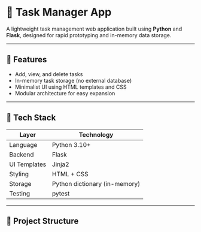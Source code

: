 # 📝 Task Manager App

A lightweight task management web application built using **Python** and **Flask**, designed for rapid prototyping and in-memory data storage.

---

## 🚀 Features

- Add, view, and delete tasks
- In-memory task storage (no external database)
- Minimalist UI using HTML templates and CSS
- Modular architecture for easy expansion

---

## 🧰 Tech Stack

| Layer       | Technology        |
|-------------|-------------------|
| Language     | Python 3.10+       |
| Backend      | Flask              |
| UI Templates | Jinja2             |
| Styling      | HTML + CSS         |
| Storage      | Python dictionary (in-memory) |
| Testing      | pytest             |

---

## 📁 Project Structure

